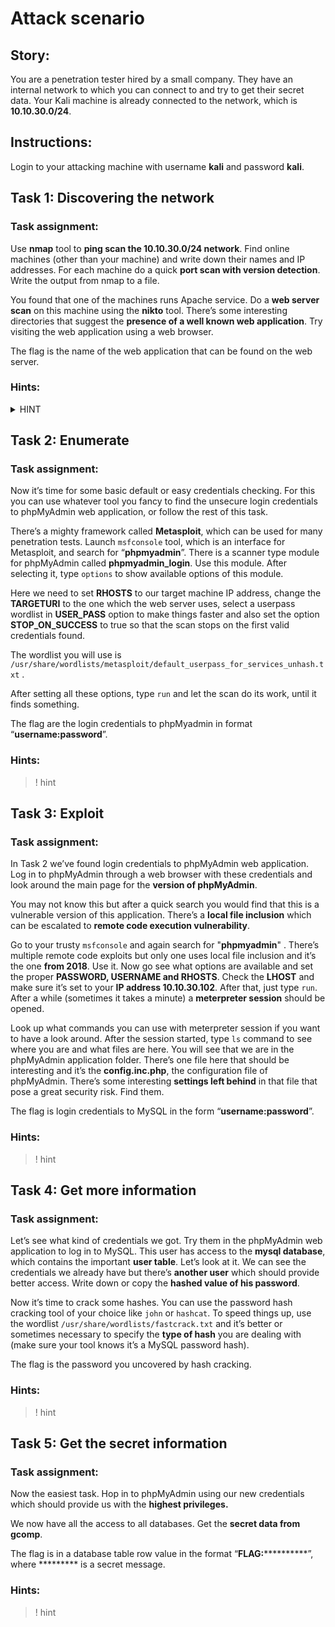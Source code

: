 # Attack scenario

## Story:

You are a penetration tester hired by a small company. They have an internal network to which you can connect to and try to get their secret data. Your Kali machine is already connected to the network, which is **10.10.30.0/24**.

## Instructions:

Login to your attacking machine with username **kali** and password **kali**.

## Task 1: Discovering the network

### Task assignment:

Use **nmap** tool to **ping scan the 10.10.30.0/24 network**. Find online machines (other than your machine) and write down their names and IP addresses. For each machine do a quick **port scan with version detection**. Write the output from nmap to a file.

You found that one of the machines runs Apache service. Do a **web server scan** on this machine using the **nikto** tool. There’s some interesting directories that suggest the **presence of a well known web application**. Try visiting the web application using a web browser.

The flag is the name of the web application that can be found on the web server.

### Hints:

<details>
  <summary>HINT</summary>
  hint jeden
</details>

## Task 2: Enumerate 

### Task assignment:

Now it’s time for some basic default or easy credentials checking. For this you can use whatever tool you fancy to find the unsecure login credentials to phpMyAdmin web application, or follow the rest of this task. 

There’s a mighty framework called **Metasploit**, which can be used for many penetration tests. Launch `msfconsole` tool, which is an interface for Metasploit, and search for “**phpmyadmin**”. There is a scanner type module for phpMyAdmin called **phpmyadmin_login**. Use this module. After selecting it, type `options` to show available options of this module.

Here we need to set **RHOSTS** to our target machine IP address, change the **TARGETURI** to the one which the web server uses, select a userpass wordlist in **USER_PASS** option to make things faster and also set the option **STOP_ON_SUCCESS** to true so that the scan stops on the first valid credentials found.

The wordlist you will use is `/usr/share/wordlists/metasploit/default_userpass_for_services_unhash.txt` .

After setting all these options, type `run` and let the scan do its work, until it finds something.

  

The flag are the login credentials to phpMyadmin in format “**username:password**”.

### Hints:
 >! hint

## Task 3: Exploit

### Task assignment:

In Task 2 we’ve found login credentials to phpMyAdmin web application. Log in to phpMyAdmin through a web browser with these credentials and look around the main page for the **version of phpMyAdmin**. 

You may not know this but after a quick search you would find that this is a vulnerable version of this application. There’s a **local file inclusion** which can be escalated to **remote code execution vulnerability**. 

Go to your trusty `msfconsole` and again search for "**phpmyadmin**" . There’s multiple remote code exploits but only one uses local file inclusion and it’s the one **from 2018**. Use it. Now go see what options are available and set the proper **PASSWORD, USERNAME and RHOSTS**. Check the **LHOST** and make sure it’s set to your **IP address 10.10.30.102**. After that, just type `run`. After a while (sometimes it takes a minute) a **meterpreter session** should be opened. 

Look up what commands you can use with meterpreter session if you want to have a look around. After the session started, type `ls` command to see where you are and what files are here. You will see that we are in the phpMyAdmin application folder. There’s one file here that should be interesting and it’s the **config.inc.php**, the configuration file of phpMyAdmin. There’s some interesting **settings left behind** in that file that pose a great security risk. Find them.

The flag is login credentials to MySQL in the form “**username:password**”.

### Hints:
>! hint
  

## Task 4: Get more information

### Task assignment:

Let’s see what kind of credentials we got. Try them in the phpMyAdmin web application to log in to MySQL. This user has access to the **mysql database**, which contains the important **user table**. Let’s look at it. We can see the credentials we already have but there’s **another user** which should provide better access. Write down or copy the **hashed value of his password**.

Now it’s time to crack some hashes. You can use the password hash cracking tool of your choice like `john` or `hashcat`. To speed things up, use the wordlist `/usr/share/wordlists/fastcrack.txt` and it’s better or sometimes necessary to specify the **type of hash** you are dealing with (make sure your tool knows it’s a MySQL password hash).

The flag is the password you uncovered by hash cracking.

### Hints:
  >! hint
  

## Task 5: Get the secret information

### Task assignment:

Now the easiest task. Hop in to phpMyAdmin using our new credentials which should provide us with the **highest privileges.**

We now have all the access to all databases. Get the **secret data from gcomp**.

The flag is in a database table row value in the format “**FLAG:************”, where ********* is a secret message.

### Hints:
>! hint
  